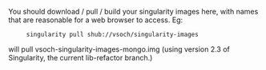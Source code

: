 You should download / pull / build your singularity images here, with names that are reasonable for a web browser to access. Eg:

      
         singularity pull shub://vsoch/singularity-images
        

will pull vsoch-singularity-images-mongo.img (using version 2.3 of Singularity, the current lib-refactor branch.)
